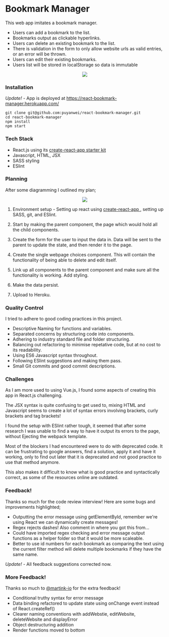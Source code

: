 # Bookmark Manager

This web app imitates a bookmark manager.

-   Users can add a bookmark to the list.
-   Bookmarks output as clickable hyperlinks.
-   Users can delete an existing bookmark to the list.
-   There is validation in the form to only allow website urls as valid entries, or an error will be thrown.
-   Users can edit their existing bookmarks.
-   Users list will be stored in localStorage so data is immutable

<p align="center">
  <img src="https://user-images.githubusercontent.com/14803518/41782600-9bde1132-7632-11e8-9212-91e0065bfb57.png">
</p>

### Installation

_Update!_ - App is deployed at https://react-bookmark-manager.herokuapp.com/

```
git clone git@github.com:puyanwei/react-bookmark-manager.git
cd react-bookmark-manager
npm install
npm start
```

### Tech Stack

-   React.js using its [create-react-app starter kit](https://github.com/facebook/create-react-app)
-   Javascript, HTML, JSX
-   SASS styling
-   ESlint

### Planning

After some diagramming I outlined my plan;

<p align="center">
  <img src="https://user-images.githubusercontent.com/14803518/41667528-1c8e1a6e-74a5-11e8-9f60-4dbf0a03998d.jpg">
</p>

1.  Environment setup - Setting up react using [create-react-app ](https://github.com/facebook/create-react-app), setting up SASS, git, and ESlint.

2.  Start by making the parent component, the page which would hold all the child components.

3.  Create the form for the user to input the data in. Data will be sent to the parent to update the state, and then render it to the page.

4.  Create the single webpage choices component. This will contain the functionality of being able to delete and edit itself.

5.  Link up all components to the parent component and make sure all the functionality is working. Add styling.

6.  Make the data persist.

7.  Upload to Heroku.

### Quality Control

I tried to adhere to good coding practices in this project.

-   Descriptive Naming for functions and variables.
-   Separated concerns by structuring code into components.
-   Adhering to industry standard file and folder structuring.
-   Balancing out refactoring to minimise repetative code, but at no cost to its readability.
-   Using ES6 Javascript syntax throughout.
-   Following ESlint suggestions and making them pass.
-   Small Git commits and good commit descriptions.

### Challenges

As I am more used to using Vue.js, I found some aspects of creating this app in React.js challenging.

The JSX syntax is quite confusing to get used to, mixing HTML and Javascript seems to create a lot of syntax errors involving brackets, curly brackets and tag brackets!

I found the setup with ESlint rather tough, it seemed that after some research I was unable to find a way to have it output its errors to the page, without Ejecting the webpack template.

Most of the blockers I had encountered were to do with deprecated code. It can be frustrating to google answers, find a solution, apply it and have it working, only to find out later that it is deprecated and not good practice to use that method anymore.

This also makes it difficult to know what is good practice and syntactically correct, as some of the resources online are outdated.

### Feedback!

Thanks so much for the code review interview! Here are some bugs and improvements highlighted;

-   Outputting the error message using getElementById, remember we're using React we can dynamically create messages!
-   Regex rejects dashes! Also comment in where you got this from...
-   Could have imported regex checking and error message output functions as a helper folder so that it would be more scaleable.
-   Better to use id numbers for each bookmark as comparing the text using the current filter method will delete multiple bookmarks if they have the same name.

_Update!_ - All feedback suggestions corrected now.

### More Feedback!

Thanks so much to [@martink-io](https://github.com/martink-io) for the extra feedback!

-   Conditional truthy syntax for error message
-   Data binding refactored to update state using onChange event instead of React.createRef()
-   Clearer naming conventions with addWebstie, editWebsite, deleteWebsite and displayError
-   Object destructuring addition
-   Render functions moved to bottom
